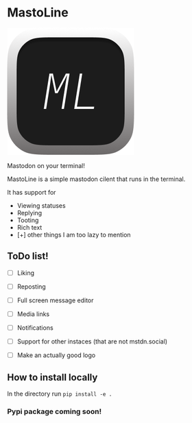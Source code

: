 # MastoLine

![logo](img/logo.png)

Mastodon on your terminal! 

MastoLine is a simple mastodon cilent that runs in the terminal.

It has support for

* Viewing statuses
* Replying
* Tooting
* Rich text
* [+] other things I am too lazy to mention

## ToDo list!

- [ ] Liking
- [ ] Reposting
- [ ] Full screen message editor
- [ ] Media links
- [ ] Notifications
- [ ] Support for other instaces (that are not mstdn.social)
- [ ] Make an actually good logo


## How to install locally

In the directory run `pip install -e .`

### Pypi package coming soon!
